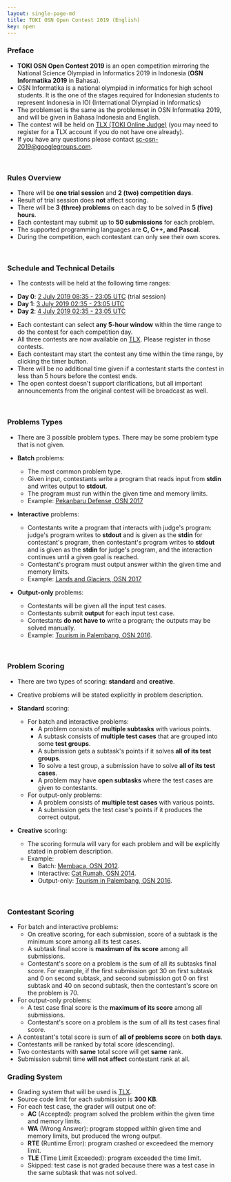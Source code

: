 ```yaml
---
layout: single-page-md
title: TOKI OSN Open Contest 2019 (English)
key: open
---
```


### Preface

- **TOKI OSN Open Contest 2019** is an open competition mirroring the National Science Olympiad in Informatics 2019 in Indonesia (**OSN Informatika 2019** in Bahasa).
- OSN Informatika is a national olympiad in informatics for high school students. It is the one of the stages required for Indonesian students to represent Indonesia in IOI (International Olympiad in Informatics)
- The problemset is the same as the problemset in OSN Informatika 2019, and will be given in Bahasa Indonesia and English.
- The contest will be held on [TLX (TOKI Online Judge)](https://tlx.toki.id/contests) (you may need to register for a TLX account if you do not have one already).
- If you have any questions please contact [sc-osn-2019@googlegroups.com](mailto:sc-osn-2019@googlegroups.com).

<br>

### Rules Overview

* There will be **one trial session** and **2 (two) competition days**.
* Result of trial session does **not** affect scoring.
* There will be **3 (three) problems** on each day to be solved in **5 (five) hours**.
* Each contestant may submit up to **50 submissions** for each problem.
* The supported programming languages are **C, C++, and Pascal**.
* During the competition, each contestant can only see their own scores.

<br>

### Schedule and Technical Details

- The contests will be held at the following time ranges:
* **Day 0**: [2 July 2019 08:35 - 23:05 UTC](https://www.timeanddate.com/worldclock/fixedtime.html?msg=TOKI+OSN+Open+Contest+2019+Day+0&iso=20190701T1535&p1=108&ah=14&am=30) (trial session)
* **Day 1**: [3 July 2019 02:35 - 23:05 UTC](https://www.timeanddate.com/worldclock/fixedtime.html?msg=TOKI+OSN+Open+Contest+2019+Day+1&iso=20190702T0935&p1=108&ah=20&am=30)
* **Day 2**: [4 July 2019 02:35 - 23:05 UTC](https://www.timeanddate.com/worldclock/fixedtime.html?msg=TOKI+OSN+Open+Contest+2019+Day+2&iso=20190703T0935&p1=108&ah=20&am=30)

- Each contestant can select **any 5-hour window** within the time range to do the contest for each competition day.
- All three contests are now available on [TLX](https://tlx.toki.id/contests). Please register in those contests.
- Each contestant may start the contest any time within the time range, by clicking the timer button.
- There will be no additional time given if a contestant starts the contest in less than 5 hours before the contest ends.
- The open contest doesn't support clarifications, but all important announcements from the original contest will be broadcast as well.

<br>

### Problems Types

- There are 3 possible problem types. There may be some problem type that is not given.

- **Batch** problems:
  * The most common problem type.
  * Given input, contestants write a program that reads input from **stdin** and writes output to **stdout**.
  * The program must run within the given time and memory limits.
  * Example: [Pekanbaru Defense, OSN 2017](https://training.ia-toki.org/problemsets/91/problems/469/)

- **Interactive** problems:
  * Contestants write a program that interacts with judge's program: judge's program writes to **stdout** and is given as the **stdin** for contestant's program, then contestant's program writes to **stdout** and is given as the **stdin** for judge's program, and the interaction continues until a given goal is reached.
  * Contestant's program must output answer within the given time and memory limits.
  * Example: [Lands and Glaciers, OSN 2017](https://training.ia-toki.org/problemsets/91/problems/471/)

- **Output-only** problems:
  * Contestants will be given all the input test cases.
  * Contestants submit **output** for each input test case.
  * Contestants **do not have to** write a program; the outputs may be solved manually.
  * Example: [Tourism in Palembang, OSN 2016](https://training.ia-toki.org/problemsets/54/problems/259/).

<br>

### Problem Scoring

* There are two types of scoring: **standard** and **creative**.
* Creative problems will be stated explicitly in problem description.

* **Standard** scoring:
  * For batch and interactive problems:
    * A problem consists of **multiple subtasks** with various points.
    * A subtask consists of **multiple test cases** that are grouped into some **test groups**.
    * A submission gets a subtask's points if it solves **all of its test groups**.
    * To solve a test group, a submission have to solve **all of its test cases**.
    * A problem may have **open subtasks** where the test cases are given to contestants.
  * For output-only problems:
    * A problem consists of **multiple test cases** with various points.
    * A submission gets the test case's points if it produces the correct output.

* **Creative** scoring:
  * The scoring formula will vary for each problem and will be explicitly stated in problem description.
  * Example:
    * Batch: [Membaca, OSN 2012](https://training.ia-toki.org/problemsets/45/problems/224/).
    * Interactive: [Cat Rumah, OSN 2014](https://training.ia-toki.org/problemsets/39/problems/202/).
    * Output-only: [Tourism in Palembang, OSN 2016](https://training.ia-toki.org/problemsets/54/problems/259/).

<br>

### Contestant Scoring

* For batch and interactive problems:
  * On creative scoring, for each submission, score of a subtask is the minimum score among all its test cases.
  * A subtask final score is **maximum of its score** among all submissions.
  * Contestant's score on a problem is the sum of all its subtasks final score.
  For example, if the first submission got 30 on first subtask and 0 on second subtask, and second submission got 0 on first subtask and 40 on second subtask, then the contestant's score on the problem is 70.
* For output-only problems:
  * A test case final score is the **maximum of its score** among all submissions.
  * Contestant's score on a problem is the sum of all its test cases final score.
* A contestant's total score is sum of **all of problems score** on **both days**.
* Contestants will be ranked by total score (descending).
* Two contestants with **same** total score will get **same** rank.
* Submission submit time **will not affect** contestant rank at all.

### Grading System

* Grading system that will be used is [TLX](https://tlx.toki.id).
* Source code limit for each submission is **300 KB**.
* For each test case, the grader will output one of:
  * **AC** (Accepted): program solved the problem within the given time and memory limits.
  * **WA** (Wrong Answer): program stopped within given time and memory limits, but produced the wrong output.
  * **RTE** (Runtime Error): program crashed or exceedeed the memory limit.
  * **TLE** (Time Limit Exceeded): program exceeded the time limit.
  * Skipped: test case is not graded because there was a test case in the same subtask that was not solved.
